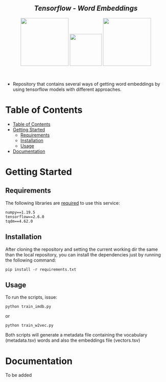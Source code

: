 
<h2 align="center"><i>Tensorflow - Word Embeddings</i></h2>
<p align='center'>
    <img src="https://www.python.org/static/community_logos/python-logo-inkscape.svg" width="150">
  <img src="https://upload.wikimedia.org/wikipedia/commons/thumb/1/11/TensorFlowLogo.svg/1229px-TensorFlowLogo.svg.png" width="100">
  <img src="https://upload.wikimedia.org/wikipedia/commons/thumb/3/31/NumPy_logo_2020.svg/2560px-NumPy_logo_2020.svg.png" width="150">
</p>

<br/>
<!--p align='center'>
  <img src="assets/demo_screen.gif">
</p-->

- Repository that contains several ways of getting word embeddings by using tensorflow models with different approaches.



# Table of Contents

- [Table of Contents](#table-of-contents)
- [Getting Started](#getting-started)
  - [Requirements](#requirements)
  - [Installation](#installation)
  - [Usage](#usage)
- [Documentation](#documentation)

# Getting Started

## Requirements

The following libraries are [required](requirements.txt) to use this service:

```
numpy==1.19.5
tensorflow==2.6.0
tqdm==4.62.0
```



## Installation

After cloning the repository and setting the current working dir the same than the local repository, you can install the dependencies just by running the following command:

```
pip install -r requirements.txt
```

## Usage

To run the scripts, issue:

```
python train_imdb.py
```
or
```
python train_w2vec.py
```

Both scripts will generate a metadata file containing the vocabulary (metadata.tsv) words and also the embeddings file (vectors.tsv)


# Documentation

To be added
